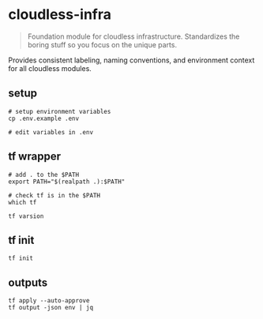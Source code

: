 # cloudless-infra

> Foundation module for cloudless infrastructure. Standardizes the boring stuff so you focus on the unique parts.

Provides consistent labeling, naming conventions, and environment context for all cloudless modules.

## setup 

```
# setup environment variables
cp .env.example .env

# edit variables in .env

```

## tf wrapper

```
# add . to the $PATH
export PATH="$(realpath .):$PATH"

# check tf is in the $PATH
which tf

tf varsion

```

## tf init 

```
tf init
```

## outputs

```
tf apply --auto-approve
tf output -json env | jq 

```